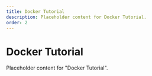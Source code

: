 ```yaml
---
title: Docker Tutorial
description: Placeholder content for Docker Tutorial.
order: 2
---
```


# Docker Tutorial

Placeholder content for "Docker Tutorial".
